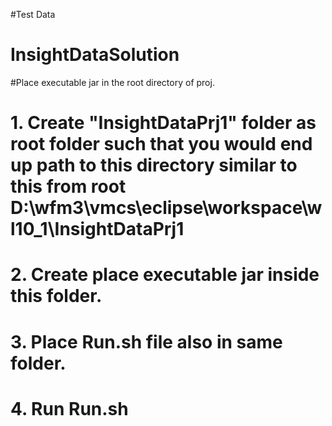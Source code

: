 #Test Data
# InsightDataSolution
#Place executable jar in the root directory of proj.
# 1. Create "InsightDataPrj1" folder as root folder such that you would end up path to this directory similar to  this from root D:\wfm3\vmcs\eclipse\workspace\wl10_1\InsightDataPrj1
# 2. Create place executable jar inside this folder.
# 3. Place Run.sh file also in same folder.
# 4. Run Run.sh

